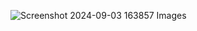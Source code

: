 ![Screenshot 2024-09-03 163857](https://github.com/user-attachments/assets/4b772176-d4d8-4c7c-b541-8c7a9ac47042)
Images
